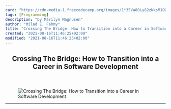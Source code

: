 ```yaml
---
card: "https://cdn-media-1.freecodecamp.org/images/1*35Va8OLy82zNksM1OZuTug.jpeg"
tags: [Programming]
description: "by Marilyn Magnusen"
author: "Milad E. Fahmy"
title: "Crossing The Bridge: How to Transition into a Career in Software Development"
created: "2021-08-16T11:46:25+02:00"
modified: "2021-08-16T11:46:25+02:00"
---
```

<div class="site-wrapper">
<main id="site-main" class="site-main outer">
<div class="inner">
<article class="post-full post tag-programming tag-career-change tag-web-development tag-technology tag-tech ">
<header class="post-full-header">
<h1 class="post-full-title">Crossing The Bridge: How to Transition into a Career in Software Development</h1>
</header>
<figure class="post-full-image">
<picture>
<source media="(max-width: 700px)" sizes="1px" srcset="data:image/gif;base64,R0lGODlhAQABAIAAAAAAAP///yH5BAEAAAAALAAAAAABAAEAAAIBRAA7 1w">
<source media="(min-width: 701px)" sizes="(max-width: 800px) 400px,
(max-width: 1170px) 700px,
1400px" srcset="https://cdn-media-1.freecodecamp.org/images/1*35Va8OLy82zNksM1OZuTug.jpeg 300w,
https://cdn-media-1.freecodecamp.org/images/1*35Va8OLy82zNksM1OZuTug.jpeg 600w,
https://cdn-media-1.freecodecamp.org/images/1*35Va8OLy82zNksM1OZuTug.jpeg 1000w,
https://cdn-media-1.freecodecamp.org/images/1*35Va8OLy82zNksM1OZuTug.jpeg 2000w">
<img onerror="this.style.display='none'" src="https://cdn-media-1.freecodecamp.org/images/1*35Va8OLy82zNksM1OZuTug.jpeg" alt="Crossing The Bridge: How to Transition into a Career in Software Development">
</picture>
</figure>
<section class="post-full-content">
<div class="post-content medium-migrated-article">
</div>
<hr>
</section>
</article>
</div>
</main>
</div>
<!-- Google Tag Manager (noscript) -->
<!-- End Google Tag Manager (noscript) -->
